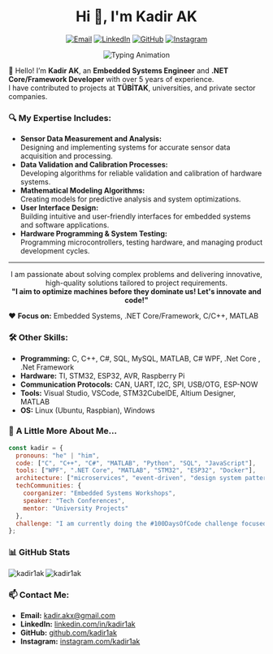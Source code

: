 <!-- ********************************************************************* -->

<h1 align="center">Hi 👋, I'm Kadir AK</h1>
<p align="center">
  <a href="mailto:kadir.akx@gmail.com"><img src="https://img.icons8.com/fluency/36/000000/gmail-new.png" alt="Email" /></a>
  <a href="https://linkedin.com/in/kadir1ak"><img src="https://img.icons8.com/fluency/36/000000/linkedin.png" alt="LinkedIn" /></a>
  <a href="https://github.com/kadir1ak"><img src="https://img.icons8.com/fluency/36/000000/github.png" alt="GitHub" /></a>
  <a href="https://instagram.com/kadir1ak"><img src="https://img.icons8.com/fluency/36/000000/instagram-new.png" alt="Instagram" /></a>
</p>
<p align="center">
  <img src="https://readme-typing-svg.herokuapp.com?font=Fira+Code&size=24&pause=500&color=000000&center=true&vCenter=true&width=435&lines=Problem+Solver;Embedded+Systems+Engineer;Software+Developer;Tech+Enthusiast" alt="Typing Animation" />
</p>

👋 Hello! I’m **Kadir AK**, an **Embedded Systems Engineer** and **.NET Core/Framework Developer** with over 5 years of experience.  
I have contributed to projects at **TÜBİTAK**, universities, and private sector companies.  

### 🔍 **My Expertise Includes:**
- **Sensor Data Measurement and Analysis:**  
  Designing and implementing systems for accurate sensor data acquisition and processing.  
- **Data Validation and Calibration Processes:**  
  Developing algorithms for reliable validation and calibration of hardware systems.  
- **Mathematical Modeling Algorithms:**  
  Creating models for predictive analysis and system optimizations.  
- **User Interface Design:**  
  Building intuitive and user-friendly interfaces for embedded systems and software applications.  
- **Hardware Programming & System Testing:**  
  Programming microcontrollers, testing hardware, and managing product development cycles.  

---

<p align="center">
  I am passionate about solving complex problems and delivering innovative, high-quality solutions tailored to project requirements.<br>
  <strong>"I aim to optimize machines before they dominate us! Let's innovate and code!"</strong>
</p>

❤️ **Focus on:** Embedded Systems, .NET Core/Framework, C/C++, MATLAB  

### 🛠️ **Other Skills:**
- **Programming:** C, C++, C#, SQL, MySQL, MATLAB, C# WPF, .Net Core , .Net Framework  
- **Hardware:** TI, STM32, ESP32, AVR, Raspberry Pi  
- **Communication Protocols:** CAN, UART, I2C, SPI, USB/OTG, ESP-NOW  
- **Tools:** Visual Studio, VSCode, STM32CubeIDE, Altium Designer, MATLAB  
- **OS:** Linux (Ubuntu, Raspbian), Windows  

### 🎯 **A Little More About Me...**

```javascript
const kadir = {
  pronouns: "he" | "him",
  code: ["C", "C++", "C#", "MATLAB", "Python", "SQL", "JavaScript"],
  tools: ["WPF", ".NET Core", "MATLAB", "STM32", "ESP32", "Docker"],
  architecture: ["microservices", "event-driven", "design system pattern"],
  techCommunities: {
    coorganizer: "Embedded Systems Workshops",
    speaker: "Tech Conferences",
    mentor: "University Projects"
  },
  challenge: "I am currently doing the #100DaysOfCode challenge focused on C# WPF"
};
```

### 📊 **GitHub Stats**
<p>
  <img align="left" src="https://github-readme-stats.vercel.app/api/top-langs?username=kadir1ak&show_icons=true&locale=en&layout=compact" alt="kadir1ak" />
  <img align="center" src="https://github-readme-stats.vercel.app/api?username=kadir1ak&show_icons=true&locale=en" alt="kadir1ak" />
</p>

### 📫 **Contact Me:**
- **Email:** [kadir.akx@gmail.com](mailto:kadir.akx@gmail.com)  
- **LinkedIn:** [linkedin.com/in/kadir1ak](https://linkedin.com/in/kadir1ak)  
- **GitHub:** [github.com/kadir1ak](https://github.com/kadir1ak)  
- **Instagram:** [instagram.com/kadir1ak](https://instagram.com/kadir1ak)
